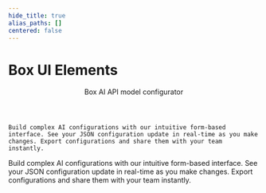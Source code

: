 ```yaml
---
hide_title: true
alias_paths: []
centered: false
---
```

# Box UI Elements

<Centered wide id="buie" >
  <HeroImage type="Agents" imageWidth="548" imageHeight="493">
    <Header>
      Box AI API model configurator
    </Header>

    Build complex AI configurations with our intuitive form-based interface. See your JSON configuration update in real-time as you make changes. Export configurations and share them with your team instantly.
  </HeroImage>
</Centered>

<Centered mid>
  <TileGrid rows="3">
    <Tile type="ai" title="Vistual Configuration">
        Build complex AI configurations with our intuitive form-based interface.
    </Tile>
    <Tile type="ai" title="Real-time preview">
        See your JSON configuration update in real-time as you make changes.
    </Tile>
    <Tile type="ai" title="Export and share">
        Export configurations and share them with your team instantly.
    </Tile>
  </TileGrid>
</Centered>

<AgentConfiguration />

<!--<Centered mid>
```sh
{
  "type": "ai_agent_ask",
  "basic_text": {
    "llm_endpoint_params": {
      "type": "openai_params",
      "frequency_penalty": 1.5,
      "presence_penalty": 1.5,
      "stop": "<|im_end|>",
      "temperature": 0,
      "top_p": 1
    },
    "model": "azure__openai__gpt_4o_mini",
    "num_tokens_for_completion": 8400,
    "prompt_template": "It is `{current_date}`, consider these travel options `{content}` and answer the `{user_question}`.",
    "system_message": "You are a helpful travel assistant specialized in budget travel"
  },
  "basic_text_multi": {
    "llm_endpoint_params": {
      "type": "openai_params",
      "frequency_penalty": 1.5,
      "presence_penalty": 1.5,
      "stop": "<|im_end|>",
      "temperature": 0,
      "top_p": 1
    },
    "model": "azure__openai__gpt_4o_mini",
    "num_tokens_for_completion": 8400,
    "prompt_template": "It is `{current_date}`, consider these travel options `{content}` and answer the `{user_question}`.",
    "system_message": "You are a helpful travel assistant specialized in budget travel"
  },
  "long_text": {
    "embeddings": {
      "model": "openai__text_embedding_ada_002",
      "strategy": {
        "id": "basic",
        "num_tokens_per_chunk": 64
      }
    },
    "llm_endpoint_params": {
      "type": "openai_params",
      "frequency_penalty": 1.5,
      "presence_penalty": 1.5,
      "stop": "<|im_end|>",
      "temperature": 0,
      "top_p": 1
    },
    "model": "azure__openai__gpt_4o_mini",
    "num_tokens_for_completion": 8400,
    "prompt_template": "It is `{current_date}`, consider these travel options `{content}` and answer the `{user_question}`.",
    "system_message": "You are a helpful travel assistant specialized in budget travel"
  },
  "long_text_multi": {
    "embeddings": {
      "model": "openai__text_embedding_ada_002",
      "strategy": {
        "id": "basic",
        "num_tokens_per_chunk": 64
      }
    },
    "llm_endpoint_params": {
      "type": "openai_params",
      "frequency_penalty": 1.5,
      "presence_penalty": 1.5,
      "stop": "<|im_end|>",
      "temperature": 0,
      "top_p": 1
    },
    "model": "azure__openai__gpt_4o_mini",
    "num_tokens_for_completion": 8400,
    "prompt_template": "It is `{current_date}`, consider these travel options `{content}` and answer the `{user_question}`.",
    "system_message": "You are a helpful travel assistant specialized in budget travel"
  }
}
```
</Centered> -->